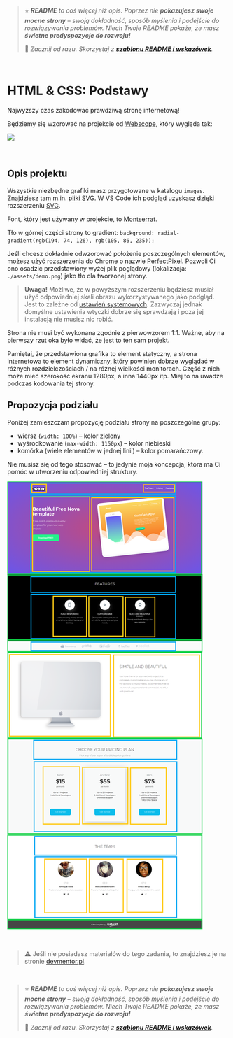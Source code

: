 > ⭐ ***README** to coś więcej niż opis. Poprzez nie **pokazujesz swoje mocne strony** – swoją dokładność, sposób myślenia i podejście do rozwiązywania problemów. Niech Twoje README pokaże, że masz **świetne predyspozycje do rozwoju!***
> 
> 🎁 *Zacznij od razu. Skorzystaj z **[szablonu README i wskazówek](https://github.com/devmentor-pl/readme-template)**.* 

&nbsp;


# HTML & CSS: Podstawy

Najwyższy czas zakodować prawdziwą stronę internetową! 

Będziemy się wzorować na projekcie od [Webscope](https://themewagon.com/themes/project-app-showasing-onepage-bootstrap-template-free-nova/), który wygląda tak:

![](./assets/demo.png)

&nbsp;

## Opis projektu

Wszystkie niezbędne grafiki masz przygotowane w katalogu `images`. Znajdziesz tam m.in. [pliki SVG](https://pl.wikipedia.org/wiki/Scalable_Vector_Graphics). W VS Code ich podgląd uzyskasz dzięki rozszerzeniu [SVG](https://marketplace.visualstudio.com/items?itemName=jock.svg).

Font, który jest używany w projekcie, to [Montserrat](https://fonts.google.com/specimen/Montserrat).

Tło w górnej części strony to gradient: 
`background: radial-gradient(rgb(194, 74, 126), rgb(105, 86, 235));`

Jeśli chcesz dokładnie odwzorować położenie poszczególnych elementów, możesz użyć rozszerzenia do Chrome o nazwie [PerfectPixel](https://chrome.google.com/webstore/detail/perfectpixel-by-welldonec/dkaagdgjmgdmbnecmcefdhjekcoceebi). Pozwoli Ci ono osadzić przedstawiony wyżej plik poglądowy (lokalizacja: `./assets/demo.png`) jako tło dla tworzonej strony.

> **Uwaga!** Możliwe, że w powyższym rozszerzeniu będziesz musiał użyć odpowiedniej skali obrazu wykorzystywanego jako podgląd. Jest to zależne od [ustawień systemowych](https://pliki.wiki/blog/jak-korzystac-ze-skalowania-ekranu-w-systemie-windows-10/). Zazwyczaj jednak domyślne ustawienia wtyczki dobrze się sprawdzają i poza jej instalacją nie musisz nic robić.

Strona nie musi być wykonana zgodnie z pierwowzorem 1:1. Ważne, aby na pierwszy rzut oka było widać, że jest to ten sam projekt. 

Pamiętaj, że przedstawiona grafika to element statyczny, a strona internetowa to element dynamiczny, który powinien dobrze wyglądać w różnych rozdzielczościach / na różnej wielkości monitorach. Część z nich może mieć szerokość ekranu 1280px, a inna 1440px itp. Miej to na uwadze podczas kodowania tej strony.

## Propozycja podziału

Poniżej zamieszczam propozycję podziału strony na poszczególne grupy:

- wiersz (`width: 100%`) – kolor zielony
- wyśrodkowanie (`max-width: 1150px`) – kolor niebieski
- komórka (wiele elementów w jednej linii) – kolor pomarańczowy.

Nie musisz się od tego stosować – to jedynie moja koncepcja, która ma Ci pomóc w utworzeniu odpowiedniej struktury.

![](./assets/demo-info.png)

&nbsp;

> :warning: Jeśli nie posiadasz materiałów do tego zadania, to znajdziesz je na stronie [devmentor.pl](https://devmentor.pl/p/html-and-css-basics/).


&nbsp;

> ⭐ ***README** to coś więcej niż opis. Poprzez nie **pokazujesz swoje mocne strony** – swoją dokładność, sposób myślenia i podejście do rozwiązywania problemów. Niech Twoje README pokaże, że masz **świetne predyspozycje do rozwoju!***
> 
> 🎁 *Zacznij od razu. Skorzystaj z **[szablonu README i wskazówek](https://github.com/devmentor-pl/readme-template)**.* 
